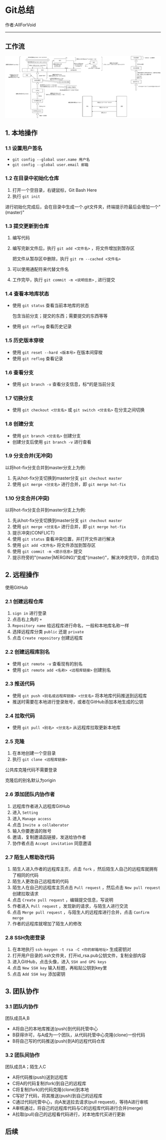 # Git总结

作者:AllForVoid

------

##  工作流

![](./assets/git全流程.drawio.png)

## 1. 本地操作

### 1.1 设置用户签名

- `git config --global user.name 用户名`
- `git config --global user.email 邮箱`

### 1.2 在目录中初始化仓库

1. 打开一个空目录，右键鼠标，Git Bash Here
2. 执行 `git init`

进行初始化完成后，会在目录中生成一个.git文件夹，终端提示符最后会增加一个"(master)"

### 1.3 提交更新到仓库

1. 编写代码

2. 编写完新文件后，执行 `git add <文件名>` ，将文件增加到暂存区

   把文件从暂存区中删除，执行 `git rm --cached <文件名>`

3. 可以使用通配符来代替文件名

4. 工作完毕，执行 `git commit -m <说明信息>` , 进行提交

### 1.4 查看本地库状态

- 使用 `git status` 查看当前本地库的状态

  包含当前分支；提交的东西；需要提交的东西等等

- 使用 `git reflog` 查看历史记录

### 1.5 历史版本穿梭

- 使用 `git reset --hard <版本号>` 在版本间穿梭
- 使用 `git reflog` 查看记录

### 1.6 查看分支

- 使用 `git branch -v` 查看分支信息，标*的是当前分支

### 1.7 切换分支

- 使用 `git checkout <分支名>` 或 `git switch <分支名>` 在分支之间切换

### 1.8 创建分支

- 使用 `git branch <分支名>` 创建分支
- 创建分支后使用 `git branch -v` 进行查看

### 1.9 分支合并(无冲突)

以将hot-fix分支合并到master分支上为例:

1. 先从hot-fix分支切换到master分支 `git chechout master`
2. 使用 `git merge <分支名>` 进行合并，即 `git merge hot-fix`

### 1.10 分支合并(冲突)

以将hot-fix分支合并到master分支上为例:

1. 先从hot-fix分支切换到master分支 `git chechout master`
2. 使用 `git merge <分支名>` 进行合并，即 `git merge hot-fix`
3. 提示冲突(CONFLICT)
4. 使用 `git status` 查看冲突位置，并打开文件进行解决
5. 使用 `git add <文件名>` 将文件添加到暂存区
6. 使用 `git commit -m <提示信息>` 提交
7. 提示符旁的"(master|MERGING)"变成"(master)"，解决冲突完毕，合并成功

## 2. 远程操作

使用GitHub

### 2.1 创建远程仓库

1. `sign in` 进行登录
2. 点击右上角的 `+`
3. `Repository name` 给远程库进行命名，一般和本地库名称一样
4. 选择远程库分类 `public` 还是 `private`
5. 点击 `Create repository` 创建远程库

### 2.2 创建远程库别名

- 使用 `git remote -v` 查看现有的别名
- 使用 `git remote add <名称> <远程库链接>` 创建别名

### 2.3 推送代码

- 使用 `git push <别名或远程库链接> <分支名>` 将本地库代码推送到远程库
- 推送时需要在本地进行登录账号，或者在GitHub添加本地生成的公钥

### 2.4 拉取代码

- 使用 `git pull <别名> <分支名>` 从远程库拉取更新本地库

### 2.5 克隆

1. 在本地创建一个空目录
2. 执行 `git clone <远程库链接>`

公共库克隆代码不需要登录

克隆后的别名默认为origin

### 2.6 添加团队内协作者

1. 远程库作者进入远程库GitHub
2. 进入 `Setting`
3. 进入 `Manage access`
4. 点击 `Invite a collaborator`
5. 输入你要邀请的账号
6. 邀请，复制邀请函链接，发送给协作者
7. 协作者点击 `Accept invitation` 同意邀请

### 2.7 陌生人帮助改代码

1. 陌生人进入作者的远程库主页，点击 `fork` ，然后陌生人自己的远程库就拥有了相同的代码
2. 陌生人更改自己远程库的代码
3. 陌生人在自己的远程库主页点击 `Pull request` ，然后点击 `New pull request` 创建拉取请求
4. 点击 `Create pull request` ，编辑提交信息，写说明
5. 作者进入 `Pull request` ，发现新的请求，与陌生人进行交流
6. 点击 `Merge pull request` ，与陌生人的远程库进行合并，点击 `Confirm merge`
7. 作者的远程库就增加了陌生人的修改

### 2.8 SSH免密登录

1. 在本地执行 `ssh-keygen -t rsa -C <你的邮箱地址>` 生成密钥对
2. 打开用户目录的.ssh文件夹，打开id_rsa.pub公钥文件，复制全部内容
3. 进入GitHub，点击头像，进入 `SSH and GPG keys`
4. 点击 `New SSH key` 输入标题，再粘贴公钥到key里
5. 点击 `Add SSH key` 添加密钥

## 3. 团队协作

### 3.1 团队内协作

团队成员A,B

- A将自己的本地库推送(push)到代码托管中心
- B获得许可，与A成为一个团队，从代码托管中心克隆(clone)一份代码
- B将自己写的代码推送(push)到A的远程代码仓库

### 3.2 团队间协作

团队成员A；陌生人C

- A将代码推(push)送到远程库
- C将A的代码复制(fork)到自己的远程库
- C将复制(fork)的代码克隆(clone)到本地
- C写好了代码，将其推送(push)到自己的远程库
- C通过代码托管中心，向A发送拉去请求(pull request)，等待A进行审核
- A审核通过，将自己的远程库代码与C的远程库代码进行合并(merge)
- A拉取(pull)自己的远程看代码进行，对本地库代买进行更新

## 后续

